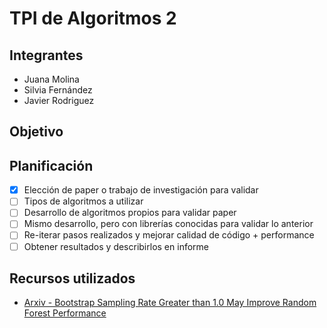 # TPI de Algoritmos 2

## Integrantes

- Juana Molina
- Silvia Fernández
- Javier Rodriguez

## Objetivo

## Planificación

- [x] Elección de paper o trabajo de investigación para validar
- [ ] Tipos de algoritmos a utilizar
- [ ] Desarrollo de algoritmos propios para validar paper
- [ ] Mismo desarrollo, pero con librerías conocidas para validar lo anterior
- [ ] Re-iterar pasos realizados y mejorar calidad de código + performance
- [ ] Obtener resultados y describirlos en informe

## Recursos utilizados

- [Arxiv - Bootstrap Sampling Rate Greater than 1.0 May Improve Random Forest Performance](https://arxiv.org/abs/2410.04297)
